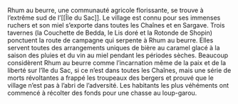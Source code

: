 Rhum au beurre, une communauté agricole florissante, se trouve à l’extrême sud de l’[[Île du Sac]]. Le village est connu pour ses immenses ruchers et son miel s’exporte dans toutes les Chaînes et en Sargave. Trois tavernes (la Couchette de Bedda, le Lis doré et la Rotonde de Shopin) ponctuent la route de campagne qui serpente à Rhum au beurre. Elles servent toutes des arrangements uniques de bière au caramel glacé à la saison des pluies et du vin au miel pendant les périodes sèches. Beaucoup considèrent Rhum au beurre comme l’incarnation même de la paix et de la liberté sur l’île du Sac, si ce n’est dans toutes les Chaînes, mais une série de morts révoltantes a frappé les troupeaux des bergers et prouvé que le village n’est pas à l’abri de l’adversité. Les habitants les plus véhéments ont commencé à récolter des fonds pour une chasse au loup-garou.